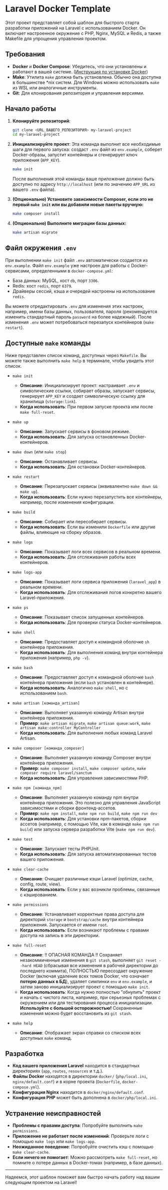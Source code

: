 # Laravel Docker Template

Этот проект представляет собой шаблон для быстрого старта разработки приложений на Laravel с использованием Docker. Он включает настроенное окружение с PHP, Nginx, MySQL и Redis, а также Makefile для упрощения управления проектом.

## Требования

*   **Docker** и **Docker Compose**: Убедитесь, что они установлены и работают в вашей системе. ([Инструкция по установке Docker](https://docs.docker.com/get-docker/))
*   **Make**: Утилита `make` должна быть установлена. Обычно она доступна в большинстве \*nix систем. Для Windows можно использовать `make` из WSL или аналогичные инструменты.
*   **Git**: Для клонирования репозитория и управления версиями.

## Начало работы

1.  **Клонируйте репозиторий**:
    ```bash
    git clone <URL_ВАШЕГО_РЕПОЗИТОРИЯ> my-laravel-project
    cd my-laravel-project
    ```

2.  **Инициализируйте проект**:
    Эта команда выполнит все необходимые шаги для первого запуска: создаст `.env` файл из `env.example`, соберет Docker-образы, запустит контейнеры и сгенерирует ключ приложения (`APP_KEY`).
    ```bash
    make init
    ```
    После выполнения этой команды ваше приложение должно быть доступно по адресу `http://localhost` (или по значению `APP_URL` из вашего `.env` файла).

3.  **(Опционально) Установите зависимости Composer, если это не первый `make init` или вы добавили новые пакеты вручную:**
    ```bash
    make composer install
    ```

4.  **(Опционально) Выполните миграции базы данных:**
    ```bash
    make artisan migrate
    ```

## Файл окружения `.env`

При выполнении `make init` файл `.env` автоматически создается из `env.example`.
Файл `env.example` уже настроен для работы с Docker-сервисами, определенными в `docker-compose.yml`:
*   База данных: MySQL, хост `db`, порт `3306`.
*   Redis: хост `redis`, порт `6379`.
*   Драйверы сессий, кэша и очередей настроены на использование `redis`.

Вы можете отредактировать `.env` для изменения этих настроек, например, имени базы данных, пользователя, пароля (рекомендуется изменить стандартный пароль `password` на более надежный). После изменения `.env` может потребоваться перезапуск контейнеров (`make restart`).

## Доступные `make` команды

Ниже представлен список команд, доступных через `Makefile`. Вы можете также выполнить `make help` в терминале, чтобы увидеть этот список.

*   `make init`
    *   **Описание**: Инициализирует проект: настраивает `.env` и символические ссылки, собирает образы, запускает сервисы, генерирует `APP_KEY` и создает символическую ссылку для хранилища (`storage:link`).
    *   **Когда использовать**: При первом запуске проекта или после `make full-reset`.

*   `make up`
    *   **Описание**: Запускает сервисы в фоновом режиме.
    *   **Когда использовать**: Для запуска остановленных Docker-контейнеров.

*   `make down` (или `make stop`)
    *   **Описание**: Останавливает сервисы.
    *   **Когда использовать**: Для остановки Docker-контейнеров.

*   `make restart`
    *   **Описание**: Перезапускает сервисы (эквивалентно `make down && make up`).
    *   **Когда использовать**: Если нужно перезапустить все контейнеры, например, после изменения конфигурации.

*   `make build`
    *   **Описание**: Собирает или пересобирает сервисы.
    *   **Когда использовать**: Если вы изменили `Dockerfile` или другие файлы, влияющие на сборку образов.

*   `make logs`
    *   **Описание**: Показывает логи всех сервисов в реальном времени.
    *   **Когда использовать**: Для отслеживания работы всех контейнеров.

*   `make logs-app`
    *   **Описание**: Показывает логи сервиса приложения (`laravel_app`) в реальном времени.
    *   **Когда использовать**: Для отслеживания логов конкретно вашего Laravel-приложения.

*   `make ps`
    *   **Описание**: Показывает список запущенных контейнеров.
    *   **Когда использовать**: Для проверки статуса Docker-контейнеров.

*   `make shell`
    *   **Описание**: Предоставляет доступ к командной оболочке `sh` контейнера приложения.
    *   **Когда использовать**: Для выполнения команд внутри контейнера приложения (например, `php -v`).

*   `make bash`
    *   **Описание**: Предоставляет доступ к командной оболочке `bash` контейнера приложения (если `bash` установлен в контейнере).
    *   **Когда использовать**: Аналогично `make shell`, но с использованием `bash`.

*   `make artisan [команда_artisan]`
    *   **Описание**: Выполняет указанную команду Artisan внутри контейнера приложения.
    *   **Пример**: `make artisan migrate`, `make artisan queue:work`, `make artisan make:controller MyController`
    *   **Когда использовать**: Для выполнения любых команд Laravel Artisan.

*   `make composer [команда_composer]`
    *   **Описание**: Выполняет указанную команду Composer внутри контейнера приложения.
    *   **Пример**: `make composer install`, `make composer update`, `make composer require laravel/sanctum`
    *   **Когда использовать**: Для управления зависимостями PHP.

*   `make npm [команда_npm]`
    *   **Описание**: Выполняет указанную команду npm внутри контейнера приложения. Это полезно для управления JavaScript зависимостями и сборки фронтенд-ассетов.
    *   **Пример**: `make npm install`, `make npm run build`, `make npm run dev`
    *   **Когда использовать**: Для установки npm-пакетов, сборки ассетов (например, с помощью Vite, как в команде `make npm run build`) или запуска сервера разработки Vite (`make npm run dev`).

*   `make test`
    *   **Описание**: Запускает тесты PHPUnit.
    *   **Когда использовать**: Для запуска автоматизированных тестов вашего приложения.

*   `make clear-cache`
    *   **Описание**: Очищает различные кэши Laravel (optimize, cache, config, route, view).
    *   **Когда использовать**: Если у вас возникли проблемы, связанные с кэшированием.

*   `make permissions`
    *   **Описание**: Устанавливает корректные права доступа для директорий `storage` и `bootstrap/cache` внутри контейнера приложения. Запускается от имени `root`.
    *   **Когда использовать**: Если возникают проблемы с правами доступа на запись в эти директории.

*   `make full-reset`
    *   **Описание**: !! ОПАСНАЯ КОМАНДА !! Сохраняет незакоммиченные изменения в `git stash`, выполняет `git reset --hard HEAD` (сбрасывая все изменения в рабочей директории до последнего коммита), ПОЛНОСТЬЮ пересоздает окружение Docker (включая удаление всех томов Docker, что означает **потерю данных в БД**), удаляет симлинки `env` и `env.example`, и затем заново инициализирует проект с помощью `make init`.
    *   **Когда использовать**: Когда нужно полностью "обнулить" проект и начать с чистого листа, например, при серьезных проблемах с окружением или для тестирования процесса инициализации. **Используйте с большой осторожностью!** Сохраненные изменения можно будет восстановить из `git stash`.

*   `make help`
    *   **Описание**: Отображает экран справки со списком всех доступных `make` команд.

## Разработка

*   **Код вашего приложения Laravel** находится в стандартных директориях (`app`, `routes`, `resources` и т.д.).
*   **Файлы Docker** находятся в директории `docker/` (`php/local.ini`, `nginx/default.conf`) и в корне проекта (`Dockerfile`, `docker-compose.yml`).
*   **Конфигурация Nginx** находится в `docker/nginx/default.conf`.
*   **Конфигурация PHP** может быть дополнена в `docker/php/local.ini`.

## Устранение неисправностей

*   **Проблемы с правами доступа**: Попробуйте выполнить `make permissions`.
*   **Приложение не работает после изменений**: Проверьте логи с помощью `make logs` или `make logs-app`.
*   **Неожиданное поведение**: Попробуйте очистить кэш с помощью `make clear-cache`.
*   **Если ничего не помогает**: Можно рассмотреть `make full-reset`, но помните о потере данных в Docker-томах (например, в базе данных).

---

Надеемся, этот шаблон поможет вам быстро начать работу над вашим следующим проектом на Laravel!
